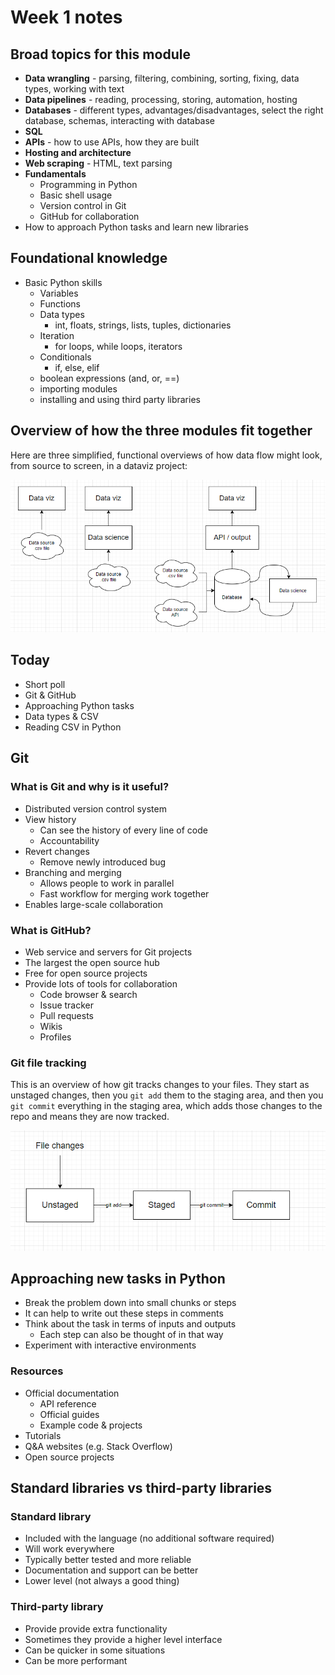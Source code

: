 # Week 1 notes

## Broad topics for this module

- **Data wrangling** - parsing, filtering, combining, sorting, fixing, data types, working with text
- **Data pipelines** - reading, processing, storing, automation, hosting
- **Databases** - different types, advantages/disadvantages, select the right database, schemas, interacting with database
- **SQL**
- **APIs** - how to use APIs, how they are built
- **Hosting and architecture**
- **Web scraping** - HTML, text parsing
- **Fundamentals**
  - Programming in Python
  - Basic shell usage
  - Version control in Git
  - GitHub for collaboration
- How to approach Python tasks and learn new libraries

## Foundational knowledge

- Basic Python skills
  - Variables
  - Functions
  - Data types
    - int, floats, strings, lists, tuples, dictionaries
  - Iteration
    - for loops, while loops, iterators
  - Conditionals
    - if, else, elif
  - boolean expressions (and, or, ==)
  - importing modules
  - installing and using third party libraries

## Overview of how the three modules fit together

Here are three simplified, functional overviews of how data flow might look, from source to screen, in a dataviz project:

![](img/week1-modules.png)

## Today

- Short poll
- Git & GitHub
- Approaching Python tasks
- Data types & CSV
- Reading CSV in Python

## Git

### What is Git and why is it useful?

- Distributed version control system
- View history
  - Can see the history of every line of code
  - Accountability
- Revert changes
  - Remove newly introduced bug
- Branching and merging
  - Allows people to work in parallel
  - Fast workflow for merging work together
- Enables large-scale collaboration

### What is GitHub?

- Web service and servers for Git projects
- The largest the open source hub
- Free for open source projects
- Provide lots of tools for collaboration
  - Code browser & search
  - Issue tracker
  - Pull requests
  - Wikis
  - Profiles

### Git file tracking

This is an overview of how git tracks changes to your files. They start as unstaged changes, then you `git add` them to the staging area, and then you `git commit` everything in the staging area, which adds those changes to the repo and means they are now tracked.

![](img/week1-gitchanges.png)

## Approaching new tasks in Python

- Break the problem down into small chunks or steps
- It can help to write out these steps in comments
- Think about the task in terms of inputs and outputs
  - Each step can also be thought of in that way
- Experiment with interactive environments

### Resources

- Official documentation
  - API reference
  - Official guides
  - Example code & projects
- Tutorials
- Q&A websites (e.g. Stack Overflow)
- Open source projects

## Standard libraries vs third-party libraries

### Standard library

- Included with the language (no additional software required)
- Will work everywhere
- Typically better tested and more reliable
- Documentation and support can be better
- Lower level (not always a good thing)

### Third-party library

- Provide provide extra functionality
- Sometimes they provide a higher level interface
- Can be quicker in some situations
- Can be more performant

